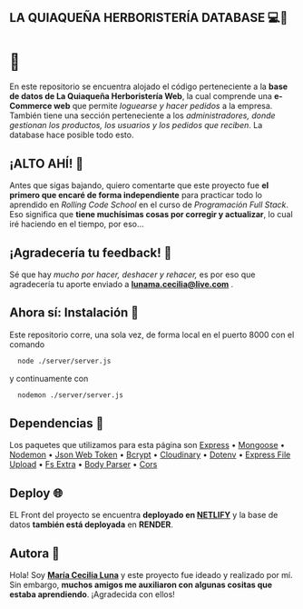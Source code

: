 ## LA QUIAQUEÑA HERBORISTERÍA DATABASE 💻📲
# 🌿

En este repositorio se encuentra alojado el código perteneciente a la **base de datos de La Quiaqueña Herboristería Web**, la cual comprende una **e-Commerce web** que permite *loguearse y hacer pedidos* a la empresa. También tiene una sección perteneciente a los *administradores, donde gestionan los productos, los usuarios y los pedidos que reciben*. La database hace posible todo esto.


## ¡ALTO AHÍ! 🔴

Antes que sigas bajando, quiero comentarte que este proyecto fue **el primero que encaré de forma independiente** para practicar todo lo aprendido en *Rolling Code School* en el curso de *Programación Full Stack*. Eso significa que **tiene muchísimas cosas por corregir y actualizar**, lo cual iré haciendo en el tiempo, por eso...

## ¡Agradecería tu feedback! 🤝

Sé que hay *mucho por hacer, deshacer y rehacer,* es por eso que agradecería tu aporte enviado a **lunama.cecilia@live.com** .


## Ahora sí: Instalación 📎

Este repositorio corre, una sola vez, de forma local en el puerto 8000 con el comando

```bash
  node ./server/server.js
```
y continuamente con

```bash
  nodemon ./server/server.js
```

## Dependencias 🚀
Los paquetes que utilizamos para esta página son
[Express](https://www.npmjs.com/package/jspdf)
• [Mongoose](https://mongoosejs.com/)
• [Nodemon](https://nodemon.io/)
• [Json Web Token](https://jwt.io/)
• [Bcrypt](https://www.npmjs.com/package/bcrypt)
• [Cloudinary](https://cloudinary.com/documentation)
• [Dotenv](https://www.npmjs.com/package/dotenv)
• [Express File Upload](https://www.npmjs.com/package/express-fileupload)
• [Fs Extra](https://www.npmjs.com/package/fs-extra)
• [Body Parser](https://www.npmjs.com/package/body-parser)
• [Cors](https://www.npmjs.com/package/cors)
    
## Deploy 🌐

EL Front del proyecto se encuentra **deployado en [NETLIFY](https://laquiaquenaherboristeria.netlify.app/)** y la base de datos **también está deployada** en **RENDER**.


## Autora 🎨

Hola! Soy **[María Cecilia Luna](https://github.com/MCeciliaLuna)** y este proyecto fue ideado y realizado por mí. Sin embargo, **muchos amigos me auxiliaron con algunas cositas que estaba aprendiendo**. ¡Agradecida con ellos!
